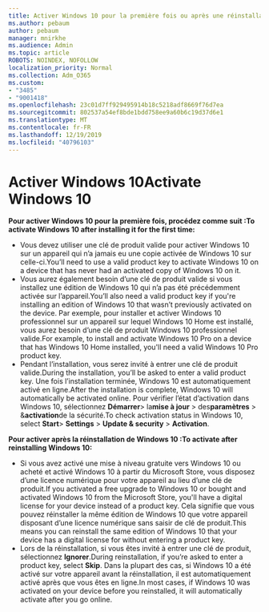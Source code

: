 ```yaml
---
title: Activer Windows 10 pour la première fois ou après une réinstallation
ms.author: pebaum
author: pebaum
manager: mnirkhe
ms.audience: Admin
ms.topic: article
ROBOTS: NOINDEX, NOFOLLOW
localization_priority: Normal
ms.collection: Adm_O365
ms.custom:
- "3485"
- "9001418"
ms.openlocfilehash: 23c01d7ff929495914b18c5218adf8669f76d7ea
ms.sourcegitcommit: 802537a54ef8bde1bdd758ee9a60b6c19d37d6e1
ms.translationtype: MT
ms.contentlocale: fr-FR
ms.lasthandoff: 12/19/2019
ms.locfileid: "40796103"
---
```

# <a name="activate-windows-10"></a><span data-ttu-id="b7526-102">Activer Windows 10</span><span class="sxs-lookup"><span data-stu-id="b7526-102">Activate Windows 10</span></span>

<span data-ttu-id="b7526-103">**Pour activer Windows 10 pour la première fois, procédez comme suit :**</span><span class="sxs-lookup"><span data-stu-id="b7526-103">**To activate Windows 10 after installing it for the first time:**</span></span>

- <span data-ttu-id="b7526-104">Vous devez utiliser une clé de produit valide pour activer Windows 10 sur un appareil qui n’a jamais eu une copie activée de Windows 10 sur celle-ci.</span><span class="sxs-lookup"><span data-stu-id="b7526-104">You’ll need to use a valid product key to activate Windows 10 on a device that has never had an activated copy of Windows 10 on it.</span></span>
- <span data-ttu-id="b7526-105">Vous aurez également besoin d’une clé de produit valide si vous installez une édition de Windows 10 qui n’a pas été précédemment activée sur l’appareil.</span><span class="sxs-lookup"><span data-stu-id="b7526-105">You’ll also need a valid product key if you're installing an edition of Windows 10 that wasn’t previously activated on the device.</span></span> <span data-ttu-id="b7526-106">Par exemple, pour installer et activer Windows 10 professionnel sur un appareil sur lequel Windows 10 Home est installé, vous aurez besoin d’une clé de produit Windows 10 professionnel valide.</span><span class="sxs-lookup"><span data-stu-id="b7526-106">For example, to install and activate Windows 10 Pro on a device that has Windows 10 Home installed, you'll need a valid Windows 10 Pro product key.</span></span>
- <span data-ttu-id="b7526-107">Pendant l’installation, vous serez invité à entrer une clé de produit valide.</span><span class="sxs-lookup"><span data-stu-id="b7526-107">During the installation, you’ll be asked to enter a valid product key.</span></span> <span data-ttu-id="b7526-108">Une fois l’installation terminée, Windows 10 est automatiquement activé en ligne.</span><span class="sxs-lookup"><span data-stu-id="b7526-108">After the installation is complete, Windows 10 will automatically be activated online.</span></span> <span data-ttu-id="b7526-109">Pour vérifier l’état d’activation dans Windows 10, sélectionnez **Démarrer**> la**mise à jour** > des**paramètres** > &**activation**de la sécurité.</span><span class="sxs-lookup"><span data-stu-id="b7526-109">To check activation status in Windows 10, select **Start**> **Settings** > **Update & security** > **Activation**.</span></span>

<span data-ttu-id="b7526-110">**Pour activer après la réinstallation de Windows 10 :**</span><span class="sxs-lookup"><span data-stu-id="b7526-110">**To activate after reinstalling Windows 10:**</span></span>

- <span data-ttu-id="b7526-111">Si vous avez activé une mise à niveau gratuite vers Windows 10 ou acheté et activé Windows 10 à partir du Microsoft Store, vous disposez d’une licence numérique pour votre appareil au lieu d’une clé de produit.</span><span class="sxs-lookup"><span data-stu-id="b7526-111">If you activated a free upgrade to Windows 10 or bought and activated Windows 10 from the Microsoft Store, you'll have a digital license for your device instead of a product key.</span></span> <span data-ttu-id="b7526-112">Cela signifie que vous pouvez réinstaller la même édition de Windows 10 que votre appareil disposant d’une licence numérique sans saisir de clé de produit.</span><span class="sxs-lookup"><span data-stu-id="b7526-112">This means you can reinstall the same edition of Windows 10 that your device has a digital license for without entering a product key.</span></span>
- <span data-ttu-id="b7526-113">Lors de la réinstallation, si vous êtes invité à entrer une clé de produit, sélectionnez **Ignorer**.</span><span class="sxs-lookup"><span data-stu-id="b7526-113">During reinstallation, if you’re asked to enter a product key, select **Skip**.</span></span> <span data-ttu-id="b7526-114">Dans la plupart des cas, si Windows 10 a été activé sur votre appareil avant la réinstallation, il est automatiquement activé après que vous êtes en ligne.</span><span class="sxs-lookup"><span data-stu-id="b7526-114">In most cases, if Windows 10 was activated on your device before you reinstalled, it will automatically activate after you go online.</span></span>
